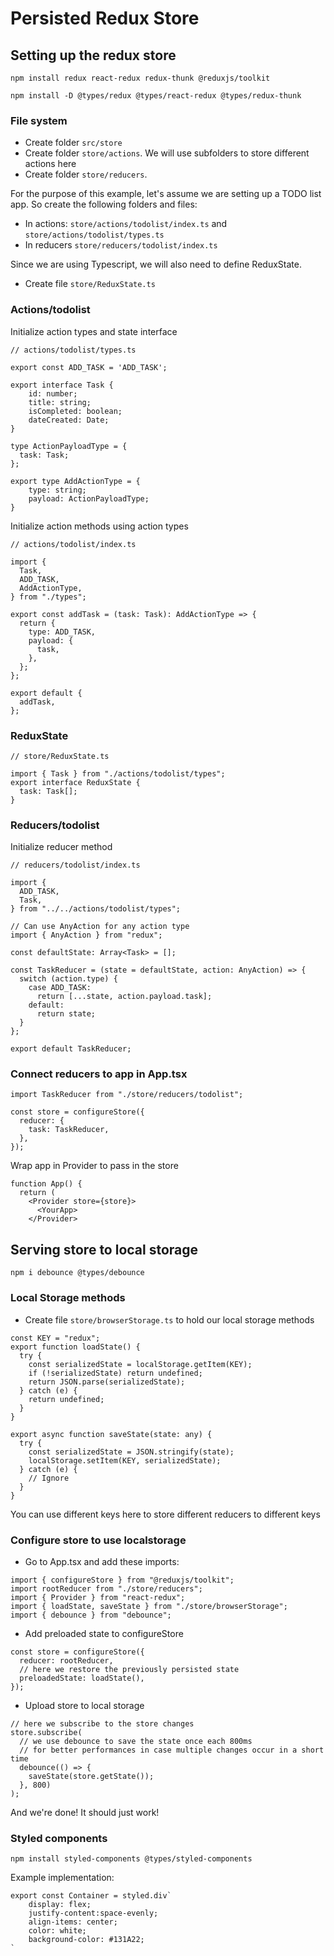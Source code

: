 # Persisted Redux Store

## Setting up the redux store

`npm install redux react-redux redux-thunk @reduxjs/toolkit`

`npm install -D @types/redux @types/react-redux @types/redux-thunk`

### File system

- Create folder `src/store`
- Create folder `store/actions`. We will use subfolders to store different actions here
- Create folder `store/reducers`.

For the purpose of this example, let's assume we are setting up a TODO list app. So create the following folders and files:

- In actions: `store/actions/todolist/index.ts` and `store/actions/todolist/types.ts`
- In reducers `store/reducers/todolist/index.ts`

Since we are using Typescript, we will also need to define ReduxState.

- Create file `store/ReduxState.ts`

### Actions/todolist

Initialize action types and state interface

```
// actions/todolist/types.ts

export const ADD_TASK = 'ADD_TASK';

export interface Task {
    id: number;
    title: string;
    isCompleted: boolean;
    dateCreated: Date;
}

type ActionPayloadType = {
  task: Task;
};

export type AddActionType = {
    type: string;
    payload: ActionPayloadType;
}
```

Initialize action methods using action types

```
// actions/todolist/index.ts

import {
  Task,
  ADD_TASK,
  AddActionType,
} from "./types";

export const addTask = (task: Task): AddActionType => {
  return {
    type: ADD_TASK,
    payload: {
      task,
    },
  };
};

export default {
  addTask,
};

```

### ReduxState

```
// store/ReduxState.ts

import { Task } from "./actions/todolist/types";
export interface ReduxState {
  task: Task[];
}
```

### Reducers/todolist

Initialize reducer method

```
// reducers/todolist/index.ts

import {
  ADD_TASK,
  Task,
} from "../../actions/todolist/types";

// Can use AnyAction for any action type
import { AnyAction } from "redux";

const defaultState: Array<Task> = [];

const TaskReducer = (state = defaultState, action: AnyAction) => {
  switch (action.type) {
    case ADD_TASK:
      return [...state, action.payload.task];
    default:
      return state;
  }
};

export default TaskReducer;

```

### Connect reducers to app in App.tsx

```
import TaskReducer from "./store/reducers/todolist";

const store = configureStore({
  reducer: {
    task: TaskReducer,
  },
});
```

Wrap app in Provider to pass in the store

```
function App() {
  return (
    <Provider store={store}>
      <YourApp>
    </Provider>
```

## Serving store to local storage

`npm i debounce @types/debounce`

### Local Storage methods

- Create file `store/browserStorage.ts` to hold our local storage methods

```
const KEY = "redux";
export function loadState() {
  try {
    const serializedState = localStorage.getItem(KEY);
    if (!serializedState) return undefined;
    return JSON.parse(serializedState);
  } catch (e) {
    return undefined;
  }
}

export async function saveState(state: any) {
  try {
    const serializedState = JSON.stringify(state);
    localStorage.setItem(KEY, serializedState);
  } catch (e) {
    // Ignore
  }
}

```

You can use different keys here to store different reducers to different keys

### Configure store to use localstorage

- Go to App.tsx and add these imports:

```
import { configureStore } from "@reduxjs/toolkit";
import rootReducer from "./store/reducers";
import { Provider } from "react-redux";
import { loadState, saveState } from "./store/browserStorage";
import { debounce } from "debounce";
```

- Add preloaded state to configureStore

```
const store = configureStore({
  reducer: rootReducer,
  // here we restore the previously persisted state
  preloadedState: loadState(),
});
```

- Upload store to local storage

```
// here we subscribe to the store changes
store.subscribe(
  // we use debounce to save the state once each 800ms
  // for better performances in case multiple changes occur in a short time
  debounce(() => {
    saveState(store.getState());
  }, 800)
);
```

And we're done! It should just work!

### Styled components

`npm install styled-components @types/styled-components`

Example implementation:

```
export const Container = styled.div`
    display: flex;
    justify-content:space-evenly;
    align-items: center;
    color: white;
    background-color: #131A22;
`
```
